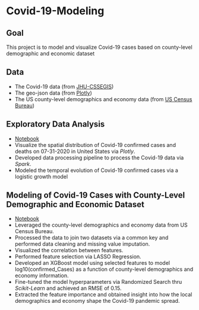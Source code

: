 # Covid-19-Modeling

## Goal
This project is to model and visualize Covid-19 cases based on county-level demographic and economic dataset

## Data
- The Covid-19 data (from [JHU-CSSEGIS](https://github.com/CSSEGISandData/COVID-19))
- The geo-json data (from [Plotly](https://github.com/plotly/datasets))
- The US county-level demographics and economy data (from [US Census Bureau](https://www.census.gov/data.html))


## Exploratory Data Analysis
- [Notebook](https://github.com/minaxixi/Covid-19-Modeling/blob/master/covid_19_EDA.ipynb)
- Visualize the spatial distribution of Covid-19 confirmed cases and deaths on 07-31-2020 in United States via *Plotly*.
- Developed data processing pipeline to process the Covid-19 data via *Spark*.
- Modeled the temporal evolution of Covid-19 confirmed cases via a logistic growth model

## Modeling of Covid-19 Cases with County-Level Demographic and Economic Dataset
- [Notebook](https://github.com/minaxixi/Covid-19-Modeling/blob/master/covid_19_modeling.ipynb)
- Leveraged the county-level demographics and economy data from US Census Bureau.
- Processed the data to join two datasets via a common key and performed data cleaning and missing value imputation.
- Visualized the correlation between features.
- Performed feature selection via LASSO Regression.
- Developed an XGBoost model using selected features to model log10(confirmed_Cases) as a function of county-level demographics and economy information.
- Fine-tuned the model hyperparameters via Randomized Search thru *Scikit-Learn* and achieved an RMSE of 0.15.
- Extracted the feature importance and obtained insight into how the local demographics and economy shape the Covid-19 pandemic spread.
